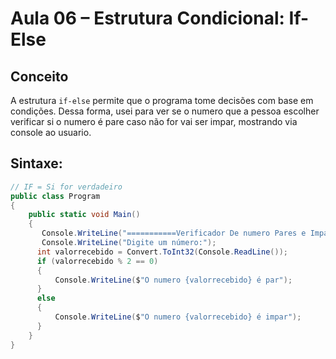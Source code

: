 # Aula 06 – Estrutura Condicional: If-Else

## Conceito
A estrutura `if-else` permite que o programa tome decisões com base em condições.
Dessa forma, usei para ver se o numero que a pessoa escolher verificar si o numero é pare caso não for vai ser impar, mostrando via console ao usuario.

## Sintaxe:
```csharp
// IF = Si for verdadeiro 
public class Program
{
    public static void Main()
    {
       Console.WriteLine("===========Verificador De numero Pares e Impáres=========");
       Console.WriteLine("Digite um número:");
      int valorrecebido = Convert.ToInt32(Console.ReadLine());
      if (valorrecebido % 2 == 0)
      {
          Console.WriteLine($"O numero {valorrecebido} é par");
      }
      else
      {
          Console.WriteLine($"O numero {valorrecebido} é impar");
      }
    }
}